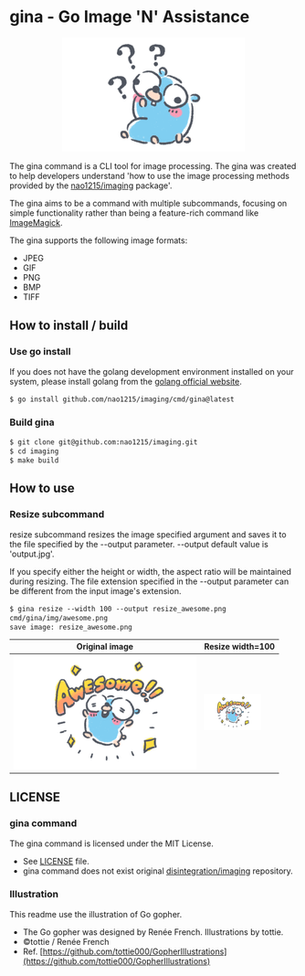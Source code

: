 # gina - Go Image 'N' Assistance
<p align="center">
  <img src="img/question.png" alt="Image">
</p>

The gina command is a CLI tool for image processing. The gina was created to help developers understand 'how to use the image
processing methods provided by the [nao1215/imaging](https://github.com/nao1215/imaging) package'.

The gina aims to be a command with multiple subcommands, focusing on simple functionality rather than being a feature-rich command like [ImageMagick](https://github.com/ImageMagick/ImageMagick).

The gina supports the following image formats:
- JPEG
- GIF
- PNG
- BMP
- TIFF

## How to install / build
### Use go install
If you does not have the golang development environment installed on your system, please install golang from the [golang official website](https://go.dev/doc/install).
```shell
$ go install github.com/nao1215/imaging/cmd/gina@latest
```

### Build gina
```shell
$ git clone git@github.com:nao1215/imaging.git
$ cd imaging
$ make build
```

## How to use
### Resize subcommand
resize subcommand resizes the image specified argument and saves it to the file specified by the --output parameter. --output default value is 'output.jpg'.

If you specify either the height or width, the aspect ratio will be maintained during resizing. The file extension specified in the --output parameter can be different from the input image's extension.

```
$ gina resize --width 100 --output resize_awesome.png cmd/gina/img/awesome.png 
save image: resize_awesome.png
```
Original image                     | Resize width=100                            | 
-----------------------------------|----------------------------------------|
![srcImage](img/awesome.png) | ![dstImage](img/resize_awesome.png) |


## LICENSE
### gina command
The gina command is licensed under the MIT License.
- See [LICENSE](./LICENSE) file.
- gina command does not exist original [disintegration/imaging](https://github.com/disintegration/imaging) repository.

### Illustration
This readme use the illustration of Go gopher.
- The Go gopher was designed by Renée French. Illustrations by tottie.
- ©tottie / Renée French 
- Ref. [https://github.com/tottie000/GopherIllustrations](https://github.com/tottie000/GopherIllustrations)
